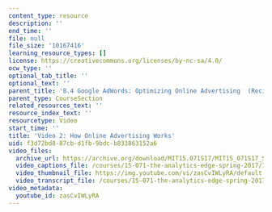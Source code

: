 ```yaml
---
content_type: resource
description: ''
end_time: ''
file: null
file_size: '10167416'
learning_resource_types: []
license: https://creativecommons.org/licenses/by-nc-sa/4.0/
ocw_type: ''
optional_tab_title: ''
optional_text: ''
parent_title: '8.4 Google AdWords: Optimizing Online Advertising  (Recitation)'
parent_type: CourseSection
related_resources_text: ''
resource_index_text: ''
resourcetype: Video
start_time: ''
title: 'Video 2: How Online Advertising Works'
uid: f3d72bd8-87cb-d1fb-9bdc-b833863152a6
video_files:
  archive_url: https://archive.org/download/MIT15.071S17/MIT15_071S17_Session_8.4.03_300k.mp4
  video_captions_file: /courses/15-071-the-analytics-edge-spring-2017/7001aa5a320253c9978d86268b356e1d_zasCvIWLyRA.vtt
  video_thumbnail_file: https://img.youtube.com/vi/zasCvIWLyRA/default.jpg
  video_transcript_file: /courses/15-071-the-analytics-edge-spring-2017/59b07b1bd55c8135263004e57f8ea8ca_zasCvIWLyRA.pdf
video_metadata:
  youtube_id: zasCvIWLyRA
---
```

